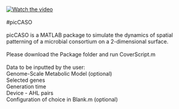 [![Watch the video](https://user-images.githubusercontent.com/58858916/86131029-b6d59200-bb02-11ea-80b6-2ce32cdd20ce.jpg)](https://youtu.be/22n13l93dK4) <br/> <br/>
#picCASO <br /><br>
picCASO is a MATLAB package to simulate the dynamics of spatial patterning of a microbial consortium on a 2-dimensional surface. <br><br>
Please download the Package folder and run CoverScript.m <br /> <br />
Data to be inputted by the user: <br />
Genome-Scale Metabolic Model (optional) <br /> 
Selected genes <br />
Generation time <br />
Device - AHL pairs <br />
Configuration of choice in Blank.m (optional) <br />
